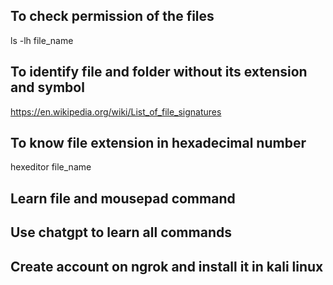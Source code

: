<h2>To check permission of the files</h2>
  <div>ls -lh file_name</div>

<h2>To identify file and folder without its extension and symbol</h2>
  <a href="https://en.wikipedia.org/wiki/List_of_file_signatures">https://en.wikipedia.org/wiki/List_of_file_signatures</a>

<h2>To know file extension in hexadecimal number</h2>
  <div>hexeditor file_name</div>

<h2>Learn file and mousepad command</h2>
<h2>Use chatgpt to learn all commands</h2>
<h2>Create account on ngrok and install it in kali linux</h2>
